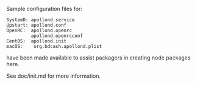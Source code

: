 Sample configuration files for:
```
SystemD: apollond.service
Upstart: apollond.conf
OpenRC:  apollond.openrc
         apollond.openrcconf
CentOS:  apollond.init
macOS:    org.bdcash.apollond.plist
```
have been made available to assist packagers in creating node packages here.

See doc/init.md for more information.
